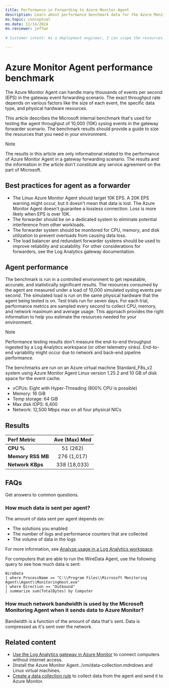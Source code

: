 ```yaml
---
title: Performance in Forwarding to Azure Monitor Agent
description: Learn about performance benchmark data for the Azure Monitor Agent running in a gateway event forwarding scenario.
ms.topic: conceptual
ms.date: 11/14/2024
ms.reviewer: jeffwo
 
# Customer intent: As a deployment engineer, I can scope the resources required to scale my gateway data colletors the use the Azure Monitor Agent. 

---
```

# Azure Monitor Agent performance benchmark

The Azure Monitor Agent can handle many thousands of events per second (EPS) in the gateway event forwarding scenario. The exact throughput rate depends on various factors like the size of each event, the specific data type, and physical hardware resources.

This article describes the Microsoft internal benchmark that's used for testing the agent throughput of 10,000 (10K) syslog events in the gateway forwarder scenario. The benchmark results should provide a guide to size the resources that you need in your environment.


> [!NOTE]
> The results in this article are only informational related to the performance of Azure Monitor Agent in a gateway forwarding scenario. The results and the information in the article don't constitute any service agreement on the part of Microsoft.

## Best practices for agent as a forwarder

- The Linux Azure Monitor Agent should target 10K EPS. A 20K EPS warning might occur, but it doesn't mean that data is lost. The Azure Monitor Agent doesn't guarantee a lossless connection. Loss is more likely when EPS is over 10K.
- The forwarder should be on a dedicated system to eliminate potential interference from other workloads.
- The forwarder system should be monitored for CPU, memory, and disk utilization to prevent overloads from causing data loss.
- The load balancer and redundant forwarder systems should be used to improve reliability and scalability. For other considerations for forwarders, see the Log Analytics gateway documentation.

## Agent performance

The benchmark is run in a controlled environment to get repeatable, accurate, and statistically significant results. The resources consumed by the agent are measured under a load of 10,000 simulated syslog events per second. The simulated load is run on the same physical hardware that the agent being tested is on. Test trials run for seven days. For each trial, performance metrics are sampled every second to collect CPU, memory, and network maximum and average usage. This approach provides the right information to help you estimate the resources needed for your environment.

> [!NOTE]
> Performance testing results don't measure the end-to-end throughput ingested by a Log Analytics workspace (or other telemetry sinks). End-to-end variability might occur due to network and back-end pipeline performance.

The benchmarks are run on an Azure virtual machine Standard_F8s_v2 system using Azure Monitor Agent Linux version 1.25.2 and 10 GB of disk space for the event cache.

- vCPUs: Eight with Hyper-Threading (800% CPU is possible)
- Memory: 16 GiB
- Temp storage: 64 GiB
- Max disk IOPS: 6,400
- Network: 12,500 Mbps max on all four physical NICs

## Results

| Perf Metric | Ave (Max) Med |
|:---|:---:|
| **CPU %**           | 51 (262)     |
| **Memory RSS MB**      | 276 (1,017)  |
| **Network KBps**    | 338 (18,033) |

## FAQs

Get answers to common questions.

### How much data is sent per agent?

The amount of data sent per agent depends on:

- The solutions you enabled
- The number of logs and performance counters that are collected
- The volume of data in the logs

For more information, see [Analyze usage in a Log Analytics workspace](../logs/analyze-usage.md).

For computers that are able to run the WireData Agent, use the following query to see how much data is sent:

```kusto
WireData
| where ProcessName == "C:\\Program Files\\Microsoft Monitoring Agent\\Agent\\MonitoringHost.exe"
| where Direction == "Outbound"
| summarize sum(TotalBytes) by Computer 
```

### How much network bandwidth is used by the Microsoft Monitoring Agent when it sends data to Azure Monitor?

Bandwidth is a function of the amount of data that's sent. Data is compressed as it's sent over the network.

## Related content

- [Use the Log Analytics gateway in Azure Monitor](gateway.md) to connect computers without internet access.
- [Install the Azure Monitor Agent../vm/data-collection.mdndows and Linux virtual machines.
- [Create a data collection rule](azure-monitor-agent-data-collection.md) to collect data from the agent and send it to Azure Monitor.
